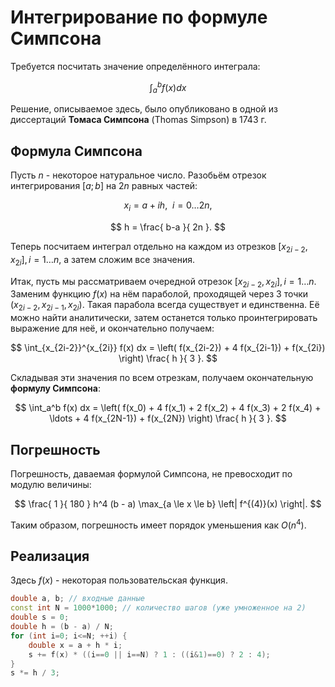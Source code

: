 # Интегрирование по формуле Симпсона

Требуется посчитать значение определённого интеграла:

$$
\int_a^b f(x) dx
$$

Решение, описываемое здесь, было опубликовано в одной из диссертаций **Томаса Симпсона** (Thomas Simpson) в 1743 г.

## Формула Симпсона

Пусть $n$ - некоторое натуральное число. Разобьём отрезок интегрирования $[a;b]$ на $2n$ равных частей:

$$
x_i = a + i h,~~i = 0 \ldots 2n,
$$

$$
h = \frac{ b-a }{ 2n }.
$$

Теперь посчитаем интеграл отдельно на каждом из отрезков $[x_{2i-2}, x_{2i}], i = 1 \ldots n$, а затем сложим все значения.

Итак, пусть мы рассматриваем очередной отрезок $[x_{2i-2}, x_{2i}], i = 1 \ldots n$. Заменим функцию $f(x)$ на нём параболой, проходящей через 3 точки $(x_{2i-2},x_{2i-1},x_{2i})$. Такая парабола всегда существует и единственна. Её можно найти аналитически, затем останется только проинтегрировать выражение для неё, и окончательно получаем:

$$
\int_{x_{2i-2}}^{x_{2i}} f(x) dx = \left( f(x_{2i-2}) + 4 f(x_{2i-1}) + f(x_{2i}) \right) \frac{ h }{ 3 }.
$$

Складывая эти значения по всем отрезкам, получаем окончательную **формулу Симпсона**:

$$
\int_a^b f(x) dx = \left( f(x_0) + 4 f(x_1) + 2 f(x_2) + 4 f(x_3) + 2 f(x_4) + \ldots + 4 f(x_{2N-1}) + f(x_{2N}) \right) \frac{ h }{ 3 }.
$$

## Погрешность

Погрешность, даваемая формулой Симпсона, не превосходит по модулю величины:

$$
\frac{ 1 }{ 180 } h^4 (b - a) \max_{a \le x \le b} \left| f^{(4)}(x) \right|.
$$

Таким образом, погрешность имеет порядок уменьшения как $O(n^4)$.

## Реализация

Здесь $f(x)$ - некоторая пользовательская функция.

<!--- TODO: specify code snippet id -->
``` cpp
double a, b; // входные данные
const int N = 1000*1000; // количество шагов (уже умноженное на 2)
double s = 0;
double h = (b - a) / N;
for (int i=0; i<=N; ++i) {
    double x = a + h * i;
    s += f(x) * ((i==0 || i==N) ? 1 : ((i&1)==0) ? 2 : 4);
}
s *= h / 3;
```
